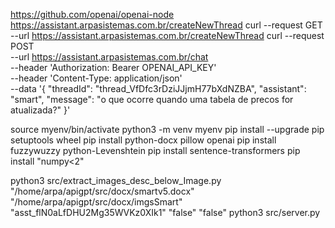 
https://github.com/openai/openai-node
https://assistant.arpasistemas.com.br/createNewThread
curl --request GET \
--url https://assistant.arpasistemas.com.br/createNewThread 
curl --request POST \
--url https://assistant.arpasistemas.com.br/chat \
--header 'Authorization: Bearer OPENAI_API_KEY' \
--header 'Content-Type: application/json' \
--data '{
    "threadId": "thread_VfDfc3rDziJJjmH77bXdNZBA",
    "assistant": "smart",
    "message": "o que ocorre quando uma tabela de precos for atualizada?"
}'



source myenv/bin/activate
python3 -m venv myenv
pip install --upgrade pip setuptools wheel
pip install python-docx pillow openai
pip install fuzzywuzzy python-Levenshtein
pip install sentence-transformers
pip install "numpy<2"    

<!-- pip install transformers -->
<!-- pip install sentencepiece -->
<!-- pip install torch -->
<!-- pip install sentence_transformers -->
 
python3 src/extract_images_desc_below_Image.py "/home/arpa/apigpt/src/docx/smartv5.docx"  "/home/arpa/apigpt/src/docx/imgsSmart"  "asst_flN0aLfDHU2Mg35WVKz0XIk1"  "false" "false" 
python3 src/server.py